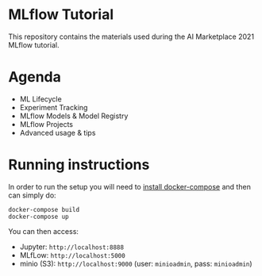 # MLflow Tutorial

This repository contains the materials used during the AI Marketplace 2021 MLflow tutorial.

Agenda
========

- ML Lifecycle                                                    
- Experiment Tracking                                       
- MLflow Models & Model Registry                   
- MLflow Projects                                              
- Advanced usage & tips


Running instructions
====================

In order to run the setup you will need to [install docker-compose](https://docs.docker.com/compose/install/) and then can simply do:
```shell
docker-compose build
docker-compose up
```

You can then access:
* Jupyter: `http://localhost:8888`
* MLfLow: `http://localhost:5000`
* minio (S3): `http://localhost:9000` (user: `minioadmin`, pass: `minioadmin`)
